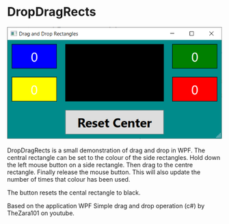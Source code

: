 # DropDragRects


![Image of Drag and Drop Application](https://github.com/KevinDyke/DragDropRects/blob/main/Images/DragDropRects.png)




DropDragRects is a small demonstration of drag and drop in WPF. The central rectangle can be set to the colour of the side rectangles. Hold down the left mouse button on a side rectangle. Then drag to the centre rectangle. Finally release the mouse button. This will also update the number of times that colour has been used.

The button resets the cental rectangle to black.

Based on the application WPF Simple drag and drop operation (c#) by TheZara101 on youtube.
